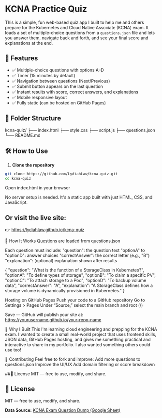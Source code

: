 # KCNA Practice Quiz

This is a simple, fun web-based quiz app I built to help me and others prepare for the Kubernetes and Cloud Native Associate (KCNA) exam. It loads a set of multiple-choice questions from a `questions.json` file and lets you answer them, navigate back and forth, and see your final score and explanations at the end.

## 🚀 Features

- ✅ Multiple-choice questions with options A–D
- ✅ Timer (15 minutes by default)
- ✅ Navigation between questions (Next/Previous)
- ✅ Submit button appears on the last question
- ✅ Instant results with score, correct answers, and explanations
- ✅ Mobile responsive layout
- ✅ Fully static (can be hosted on GitHub Pages)

## 📁 Folder Structure

kcna-quiz/
├── index.html
├── style.css
├── script.js
├── questions.json
└── README.md


## 🛠️ How to Use

1. **Clone the repository**

```bash
git clone https://github.com/LydiahLaw/kcna-quiz.git
cd kcna-quiz
```


Open index.html in your browser

No server setup is needed. It's a static app built with just HTML, CSS, and JavaScript.

## Or visit the live site:
👉 https://lydiahlaw.github.io/kcna-quiz

🧩 How It Works
Questions are loaded from questions.json

Each question must include:
"question": the question text
"optionA" to "optionD": answer choices
"correctAnswer": the correct letter (e.g., "B")
"explanation": (optional) explanation shown after results

{
  "question": "What is the function of a StorageClass in Kubernetes?",
  "optionA": "To define types of storage",
  "optionB": "To claim a specific PV",
  "optionC": "To attach storage to a Pod",
  "optionD": "To backup volume data",
  "correctAnswer": "A",
  "explanation": "A StorageClass defines how a storage volume is dynamically provisioned in Kubernetes."
}

Hosting on GitHub Pages
Push your code to a GitHub repository
Go to Settings > Pages
Under “Source,” select the main branch and root (/)

Save — GitHub will publish your site at:
https://yourusername.github.io/your-repo-name

🧠 Why I Built This
I'm learning cloud engineering and prepping for the KCNA exam. I wanted to create a small real-world project that uses frontend skills, JSON data, GitHub Pages hosting, and gives me something practical and interactive to share in my portfolio. I also wanted something others could use too!

🙌 Contributing
Feel free to fork and improve:
Add more questions to questions.json
Improve the UI/UX
Add domain filtering or score breakdown

##📜 License
MIT — free to use, modify, and share.

## 📜 License
MIT — free to use, modify, and share.

**Data Source:** [KCNA Exam Question Dump (Google Sheet)](https://docs.google.com/spreadsheets/d/1HsBaU3A6Md8IfRMWyt2vU_nInjMIsDsZtpg8eRxqdRg/edit?gid=0#gid=0)
